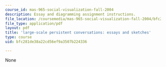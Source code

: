 ```yaml
---
course_id: mas-965-social-visualization-fall-2004
description: Essay and diagramming assignment instructions.
file_location: /coursemedia/mas-965-social-visualization-fall-2004/bfc281de38a22cd56ef9a3507b224336_assn6.pdf
file_type: application/pdf
layout: pdf
title: 'large-scale persistent conversations: essays and sketches'
type: course
uid: bfc281de38a22cd56ef9a3507b224336

---
```

None